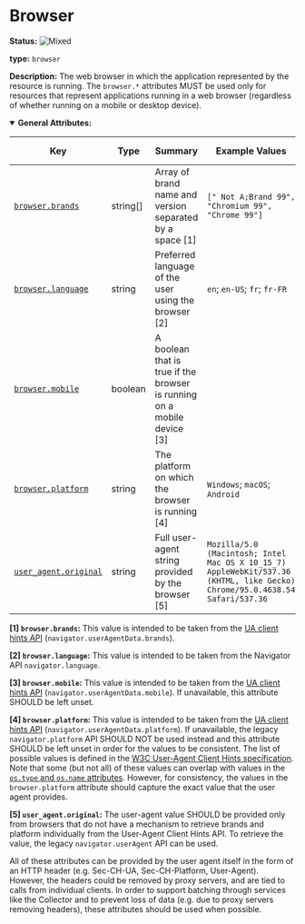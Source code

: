 # Browser

<!-- semconv entity.browser -->
<!-- NOTE: THIS TEXT IS AUTOGENERATED. DO NOT EDIT BY HAND. -->
<!-- see templates/registry/markdown/snippet.md.j2 -->
<!-- prettier-ignore-start -->
<!-- markdownlint-capture -->
<!-- markdownlint-disable -->

**Status:** ![Mixed](https://img.shields.io/badge/-mixed-yellow)

**type:** `browser`

**Description:** The web browser in which the application represented by the resource is running. The `browser.*` attributes MUST be used only for resources that represent applications running in a web browser (regardless of whether running on a mobile or desktop device).

<details open>
<summary><b>General Attributes:</b></summary>

| Key | Type | Summary | Example Values | [Requirement Level](https://opentelemetry.io/docs/specs/semconv/general/attribute-requirement-level/) | Stability |
|---|---|---|---|---|---|
| [`browser.brands`](/docs/registry/attributes/browser.md) | string[] | Array of brand name and version separated by a space [1] | `[" Not A;Brand 99", "Chromium 99", "Chrome 99"]` | `Recommended` | ![Development](https://img.shields.io/badge/-development-blue) |
| [`browser.language`](/docs/registry/attributes/browser.md) | string | Preferred language of the user using the browser [2] | `en`; `en-US`; `fr`; `fr-FR` | `Recommended` | ![Development](https://img.shields.io/badge/-development-blue) |
| [`browser.mobile`](/docs/registry/attributes/browser.md) | boolean | A boolean that is true if the browser is running on a mobile device [3] |  | `Recommended` | ![Development](https://img.shields.io/badge/-development-blue) |
| [`browser.platform`](/docs/registry/attributes/browser.md) | string | The platform on which the browser is running [4] | `Windows`; `macOS`; `Android` | `Recommended` | ![Development](https://img.shields.io/badge/-development-blue) |
| [`user_agent.original`](/docs/registry/attributes/user-agent.md) | string | Full user-agent string provided by the browser [5] | `Mozilla/5.0 (Macintosh; Intel Mac OS X 10_15_7) AppleWebKit/537.36 (KHTML, like Gecko) Chrome/95.0.4638.54 Safari/537.36` | `Recommended` | ![Stable](https://img.shields.io/badge/-stable-lightgreen) |

**[1] `browser.brands`:** This value is intended to be taken from the [UA client hints API](https://wicg.github.io/ua-client-hints/#interface) (`navigator.userAgentData.brands`).

**[2] `browser.language`:** This value is intended to be taken from the Navigator API `navigator.language`.

**[3] `browser.mobile`:** This value is intended to be taken from the [UA client hints API](https://wicg.github.io/ua-client-hints/#interface) (`navigator.userAgentData.mobile`). If unavailable, this attribute SHOULD be left unset.

**[4] `browser.platform`:** This value is intended to be taken from the [UA client hints API](https://wicg.github.io/ua-client-hints/#interface) (`navigator.userAgentData.platform`). If unavailable, the legacy `navigator.platform` API SHOULD NOT be used instead and this attribute SHOULD be left unset in order for the values to be consistent.
The list of possible values is defined in the [W3C User-Agent Client Hints specification](https://wicg.github.io/ua-client-hints/#sec-ch-ua-platform). Note that some (but not all) of these values can overlap with values in the [`os.type` and `os.name` attributes](./os.md). However, for consistency, the values in the `browser.platform` attribute should capture the exact value that the user agent provides.

**[5] `user_agent.original`:** The user-agent value SHOULD be provided only from browsers that do not have a mechanism to retrieve brands and platform individually from the User-Agent Client Hints API. To retrieve the value, the legacy `navigator.userAgent` API can be used.
</details>

<!-- markdownlint-restore -->
<!-- prettier-ignore-end -->
<!-- END AUTOGENERATED TEXT -->
<!-- endsemconv -->

All of these attributes can be provided by the user agent itself in the form of an HTTP header (e.g. Sec-CH-UA, Sec-CH-Platform, User-Agent). However, the headers could be removed by proxy servers, and are tied to calls from individual clients. In order to support batching through services like the Collector and to prevent loss of data (e.g. due to proxy servers removing headers), these attributes should be used when possible.
